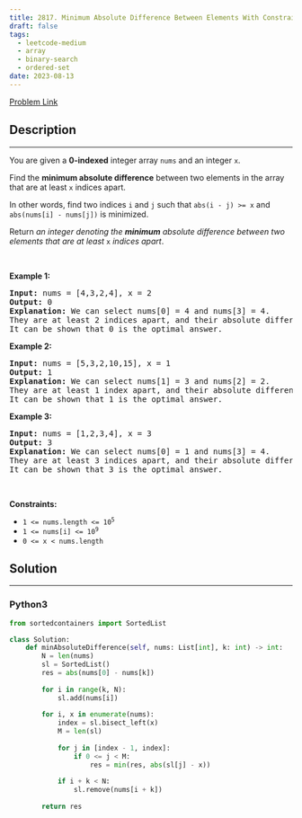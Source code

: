 ```yaml
---
title: 2817. Minimum Absolute Difference Between Elements With Constraint
draft: false
tags: 
  - leetcode-medium
  - array
  - binary-search
  - ordered-set
date: 2023-08-13
---
```


[Problem Link](https://leetcode.com/problems/minimum-absolute-difference-between-elements-with-constraint/)

## Description

---
<p>You are given a <strong>0-indexed</strong> integer array <code>nums</code> and an integer <code>x</code>.</p>

<p>Find the <strong>minimum absolute difference</strong> between two elements in the array that are at least <code>x</code> indices apart.</p>

<p>In other words, find two indices <code>i</code> and <code>j</code> such that <code>abs(i - j) &gt;= x</code> and <code>abs(nums[i] - nums[j])</code> is minimized.</p>

<p>Return<em> an integer denoting the <strong>minimum</strong> absolute difference between two elements that are at least</em> <code>x</code> <em>indices apart</em>.</p>

<p>&nbsp;</p>
<p><strong class="example">Example 1:</strong></p>

<pre>
<strong>Input:</strong> nums = [4,3,2,4], x = 2
<strong>Output:</strong> 0
<strong>Explanation:</strong> We can select nums[0] = 4 and nums[3] = 4. 
They are at least 2 indices apart, and their absolute difference is the minimum, 0. 
It can be shown that 0 is the optimal answer.
</pre>

<p><strong class="example">Example 2:</strong></p>

<pre>
<strong>Input:</strong> nums = [5,3,2,10,15], x = 1
<strong>Output:</strong> 1
<strong>Explanation:</strong> We can select nums[1] = 3 and nums[2] = 2.
They are at least 1 index apart, and their absolute difference is the minimum, 1.
It can be shown that 1 is the optimal answer.
</pre>

<p><strong class="example">Example 3:</strong></p>

<pre>
<strong>Input:</strong> nums = [1,2,3,4], x = 3
<strong>Output:</strong> 3
<strong>Explanation:</strong> We can select nums[0] = 1 and nums[3] = 4.
They are at least 3 indices apart, and their absolute difference is the minimum, 3.
It can be shown that 3 is the optimal answer.
</pre>

<p>&nbsp;</p>
<p><strong>Constraints:</strong></p>

<ul>
	<li><code>1 &lt;= nums.length &lt;= 10<sup>5</sup></code></li>
	<li><code>1 &lt;= nums[i] &lt;= 10<sup>9</sup></code></li>
	<li><code>0 &lt;= x &lt; nums.length</code></li>
</ul>


## Solution

---
### Python3
``` py title='minimum-absolute-difference-between-elements-with-constraint'
from sortedcontainers import SortedList

class Solution:
    def minAbsoluteDifference(self, nums: List[int], k: int) -> int:
        N = len(nums)
        sl = SortedList()
        res = abs(nums[0] - nums[k])
        
        for i in range(k, N):
            sl.add(nums[i])
        
        for i, x in enumerate(nums):
            index = sl.bisect_left(x)
            M = len(sl)
            
            for j in [index - 1, index]:
                if 0 <= j < M:
                    res = min(res, abs(sl[j] - x))
            
            if i + k < N:
                sl.remove(nums[i + k])
        
        return res
```

